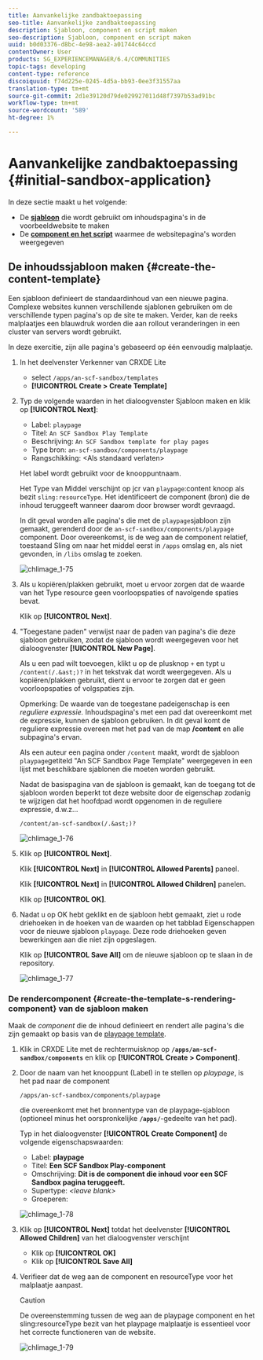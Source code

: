 ```yaml
---
title: Aanvankelijke zandbaktoepassing
seo-title: Aanvankelijke zandbaktoepassing
description: Sjabloon, component en script maken
seo-description: Sjabloon, component en script maken
uuid: b0d03376-d8bc-4e98-aea2-a01744c64ccd
contentOwner: User
products: SG_EXPERIENCEMANAGER/6.4/COMMUNITIES
topic-tags: developing
content-type: reference
discoiquuid: f74d225e-0245-4d5a-bb93-0ee3f31557aa
translation-type: tm+mt
source-git-commit: 2d1e39120d79de029927011d48f7397b53ad91bc
workflow-type: tm+mt
source-wordcount: '589'
ht-degree: 1%

---
```



# Aanvankelijke zandbaktoepassing {#initial-sandbox-application}

In deze sectie maakt u het volgende:

* De **[sjabloon](#createthepagetemplate)** die wordt gebruikt om inhoudspagina&#39;s in de voorbeeldwebsite te maken
* De **[component en het script](#create-the-template-s-rendering-component)** waarmee de websitepagina&#39;s worden weergegeven

## De inhoudssjabloon maken {#create-the-content-template}

Een sjabloon definieert de standaardinhoud van een nieuwe pagina. Complexe websites kunnen verschillende sjablonen gebruiken om de verschillende typen pagina&#39;s op de site te maken. Verder, kan de reeks malplaatjes een blauwdruk worden die aan rollout veranderingen in een cluster van servers wordt gebruikt.

In deze exercitie, zijn alle pagina&#39;s gebaseerd op één eenvoudig malplaatje.

1. In het deelvenster Verkenner van CRXDE Lite

   * select `/apps/an-scf-sandbox/templates`
   * **[!UICONTROL Create > Create Template]**

1. Typ de volgende waarden in het dialoogvenster Sjabloon maken en klik op **[!UICONTROL Next]**:

   * Label: `playpage`
   * Titel: `An SCF Sandbox Play Template`
   * Beschrijving: `An SCF Sandbox template for play pages`
   * Type bron: `an-scf-sandbox/components/playpage`
   * Rangschikking: &lt;Als standaard verlaten>

   Het label wordt gebruikt voor de knooppuntnaam.

   Het Type van Middel verschijnt op jcr van `playpage`:content knoop als bezit `sling:resourceType`. Het identificeert de component (bron) die de inhoud teruggeeft wanneer daarom door browser wordt gevraagd.

   In dit geval worden alle pagina&#39;s die met de `playpage`sjabloon zijn gemaakt, gerenderd door de `an-scf-sandbox/components/playpage` component. Door overeenkomst, is de weg aan de component relatief, toestaand Sling om naar het middel eerst in `/apps` omslag en, als niet gevonden, in `/libs` omslag te zoeken.

   ![chlimage_1-75](assets/chlimage_1-75.png)

1. Als u kopiëren/plakken gebruikt, moet u ervoor zorgen dat de waarde van het Type resource geen voorloopspaties of navolgende spaties bevat.

   Klik op **[!UICONTROL Next]**.

1. &quot;Toegestane paden&quot; verwijst naar de paden van pagina&#39;s die deze sjabloon gebruiken, zodat de sjabloon wordt weergegeven voor het dialoogvenster **[!UICONTROL New Page]**.

   Als u een pad wilt toevoegen, klikt u op de plusknop `+` en typt u `/content(/.&ast;)?` in het tekstvak dat wordt weergegeven. Als u kopiëren/plakken gebruikt, dient u ervoor te zorgen dat er geen voorloopspaties of volgspaties zijn.

   Opmerking: De waarde van de toegestane padeigenschap is een *reguliere expressie.* Inhoudspagina&#39;s met een pad dat overeenkomt met de expressie, kunnen de sjabloon gebruiken. In dit geval komt de reguliere expressie overeen met het pad van de map **/content** en alle subpagina&#39;s ervan.

   Als een auteur een pagina onder `/content` maakt, wordt de sjabloon `playpage`getiteld &quot;An SCF Sandbox Page Template&quot; weergegeven in een lijst met beschikbare sjablonen die moeten worden gebruikt.

   Nadat de basispagina van de sjabloon is gemaakt, kan de toegang tot de sjabloon worden beperkt tot deze website door de eigenschap zodanig te wijzigen dat het hoofdpad wordt opgenomen in de reguliere expressie, d.w.z...

   `/content/an-scf-sandbox(/.&ast;)?`

   ![chlimage_1-76](assets/chlimage_1-76.png)

1. Klik op **[!UICONTROL Next]**.

   Klik **[!UICONTROL Next]** in **[!UICONTROL Allowed Parents]** paneel.

   Klik **[!UICONTROL Next]** in **[!UICONTROL Allowed Children]** panelen.

   Klik op **[!UICONTROL OK]**.

1. Nadat u op OK hebt geklikt en de sjabloon hebt gemaakt, ziet u rode driehoeken in de hoeken van de waarden op het tabblad Eigenschappen voor de nieuwe sjabloon `playpage`. Deze rode driehoeken geven bewerkingen aan die niet zijn opgeslagen.

   Klik op **[!UICONTROL Save All]** om de nieuwe sjabloon op te slaan in de repository.

   ![chlimage_1-77](assets/chlimage_1-77.png)

### De rendercomponent {#create-the-template-s-rendering-component} van de sjabloon maken

Maak de *component* die de inhoud definieert en rendert alle pagina&#39;s die zijn gemaakt op basis van de [playpage template](#createthepagetemplate).

1. Klik in CRXDE Lite met de rechtermuisknop op **`/apps/an-scf-sandbox/components`** en klik op **[!UICONTROL Create > Component]**.
1. Door de naam van het knooppunt (Label) in te stellen op *playpage*, is het pad naar de component

   `/apps/an-scf-sandbox/components/playpage`

   die overeenkomt met het bronnentype van de playpage-sjabloon (optioneel minus het oorspronkelijke **`/apps/`**-gedeelte van het pad).

   Typ in het dialoogvenster **[!UICONTROL Create Component]** de volgende eigenschapswaarden:

   * Label: **playpage**
   * Titel: **Een SCF Sandbox Play-component**
   * Omschrijving: **Dit is de component die inhoud voor een SCF Sandbox pagina teruggeeft.**
   * Supertype: *&lt;leave blank>*
   * Groeperen:

   ![chlimage_1-78](assets/chlimage_1-78.png)

1. Klik op **[!UICONTROL Next]** totdat het deelvenster **[!UICONTROL Allowed Children]** van het dialoogvenster verschijnt

   * Klik op **[!UICONTROL OK]**
   * Klik op **[!UICONTROL Save All]**

1. Verifieer dat de weg aan de component en resourceType voor het malplaatje aanpast.

   >[!CAUTION]
   >
   >De overeenstemming tussen de weg aan de playpage component en het sling:resourceType bezit van het playpage malplaatje is essentieel voor het correcte functioneren van de website.

   ![chlimage_1-79](assets/chlimage_1-79.png)